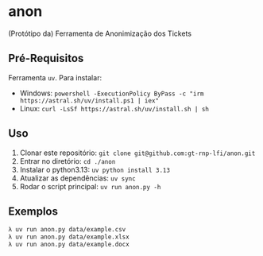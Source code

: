 # anon
(Protótipo da) Ferramenta de Anonimização dos Tickets 

## Pré-Requisitos

Ferramenta `uv`. Para instalar:

* Windows: `powershell -ExecutionPolicy ByPass -c "irm https://astral.sh/uv/install.ps1 | iex"`
* Linux: `curl -LsSf https://astral.sh/uv/install.sh | sh`

## Uso

1. Clonar este repositório: `git clone git@github.com:gt-rnp-lfi/anon.git`
2. Entrar no diretório: `cd ./anon`
3. Instalar o python3.13: `uv python install 3.13`
4. Atualizar as dependências: `uv sync`
5. Rodar o script principal: `uv run anon.py -h`

## Exemplos

```bash
λ uv run anon.py data/example.csv
λ uv run anon.py data/example.xlsx
λ uv run anon.py data/example.docx
```

